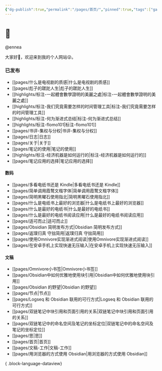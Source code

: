 ```yaml
---
{"dg-publish":true,"permalink":"/pages/首页/","pinned":true,"tags":["gardenEntry"],"dgShowBacklinks":false,"dgShowLocalGraph":false,"dgShowInlineTitle":false,"noteIcon":"1","created":"2023-06-02T08:43:44.768+08:00","updated":""}
---
```


# 🌲

@ennea

大家好👋，欢迎来到我的个人网站😜。

### 已发布
- [[pages/什么是电视剧的质感\|什么是电视剧的质感]]
- [[pages/彪子的蹉跎人生\|彪子的蹉跎人生]]
- [[highlights/标注-一起體會數學證明的美麗之處\|标注-一起體會數學證明的美麗之處]]
- [[highlights/标注-我们究竟需要怎样的时间管理工具\|标注-我们究竟需要怎样的时间管理工具]]
- [[highlights/标注-何为渐进式总结\|标注-何为渐进式总结]]
- [[highlights/标注-flomo101\|标注-flomo101]]
- [[pages/书评-集权与分权\|书评-集权与分权]]
- [[pages/日志\|日志]]
- [[pages/关于\|关于]]
- [[pages/笔记的使用\|笔记的使用]]
- [[highlights/标注-经济机器是如何运行的\|标注-经济机器是如何运行的]]
- [[pages/笔记应用的选择\|笔记应用的选择]]


<div class="transclusion internal-embed is-loaded"><div class="markdown-embed">



#### 数码
- [[pages/多看电纸书还是 Kindle\|多看电纸书还是 Kindle]]
- [[pages/简单调用霞鹜文楷字体\|简单调用霞鹜文楷字体]]
- [[pages/简明黑曜石使用指北\|简明黑曜石使用指北]]
- [[pages/什么是电纸书上最好的浏览器\|什么是电纸书上最好的浏览器]]
- [[pages/什么是最好的电纸书\|什么是最好的电纸书]]
- [[pages/什么是最好的电纸书阅读应用\|什么是最好的电纸书阅读应用]]
- [[pages/适可而止\|适可而止]]
- [[pages/Obsidian 简明发布方式\|Obsidian 简明发布方式]]
- [[pages/返璞归真 守拙简用\|返璞归真 守拙简用]]
- [[pages/使用Omnivore实现渐进式阅读\|使用Omnivore实现渐进式阅读]]
- [[pages/在安卓手机上实现快速无压输入\|在安卓手机上实现快速无压输入]]


</div></div>

#### 文稿
- [[pages/Omnivore小书签\|Omnivore小书签]]
- [[pages/Obsidian中如何优雅地使用块引用\|Obsidian中如何优雅地使用块引用]]
- [[pages/Obsidian 的野望\|Obsidian 的野望]]
- [[pages/节点\|节点]]
- [[pages/Logseq 和 Obsidian 联用的可行方式\|Logseq 和 Obsidian 联用的可行方式]]
- [[pages/双链笔记中块引用和页面引用的关系\|双链笔记中块引用和页面引用的关系]]
- [[pages/双链笔记中的命名空间及笔记的坐标定位\|双链笔记中的命名空间及笔记的坐标定位]]
- [[pages/思\|思]]
- [[pages/首页\|首页]]
- [[pages/文稿-工作\|文稿-工作]]
- [[pages/用浏览器的方式使用 Obsidian\|用浏览器的方式使用 Obsidian]]

{ .block-language-dataview}
